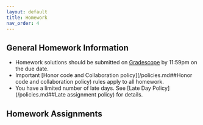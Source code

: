 ```yaml
---
layout: default
title: Homework
nav_order: 4
---
```

## General Homework Information

- Homework solutions should be submitted on [Gradescope](TODO) by 11:59pm on the due date.
- Important [Honor code and Collaboration policy](/policies.md##Honor code and collaboration policy) rules apply to all homework.
- You have a limited number of late days. See [Late Day Policy](/policies.md##Late assignment policy) for details.

## Homework Assignments